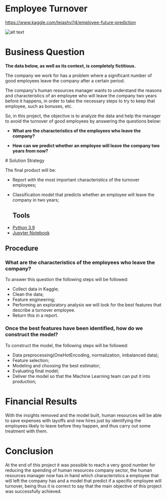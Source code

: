 # Employee Turnover
https://www.kaggle.com/tejashvi14/employee-future-prediction

![alt text](https://static.6minutos.uol.com.br/2020/07/shutterstock_1358694809-768x506.jpg)

# Business Question
<b>The data below, as well as its context, is completely fictitious.</b>

The company we work for has a problem where a significant number of good employees leave the company after a certain period. 

The company's human resources manager wants to understand the reasons and characteristics of an employee who will leave the company two years before it happens, in order to take the necessary steps to try to keep that employee, such as bonuses, etc.

So, in this project, the objective is to analyze the data and help the manager to avoid the turnover of good employees by answering the questions below:
<b>
  
- What are the characteristics of the employees who leave the company?
  
- How can we predict whether an employee will leave the company two years from now?
</b>
  # Solution Strategy
  
  The final product will be:
- Report with the most important characteristics of the turnover employees;
- Classification model that predicts whether an employee will leave the company in two years;
  
  ## Tools 
 <p>
  <ul>
    <li><a href="https://www.python.org/">Python 3.9</a></li>
    <li><a href="https://jupyter.org/">Jupyter Notebook</a></li>
  </ul>
 </p>
 
 ## Procedure
 
 ### <b>What are the characteristics of the employees who leave the company?</b>
 
 To answer this question the following steps will be followed:

- Collect data in Kaggle;
- Clean the data;
- Feature engineering;
- Performing an exploratory analysis we will look for the best features that describe a turnover employee.
- Return this in a report.

### <b>Once the best features have been identified, how do we construct the model?</b>
 
 To construct the model, the following steps will be followed:

- Data preprocessing(OneHotEncoding, normalization, imbalanced data);
- Feature selection;
- Modeling and choosing the best estimator;
- Evaluating final model;
- Deliver the model so that the Machine Learning team can put it into production;
 
 # Financial Results

With the insights removed and the model built, human resources will be able to save expenses with layoffs and new hires just by identifying the employees likely to leave before they happen, and thus carry out some treatment with them.

# Conclusion

At the end of this project it was possible to reach a very good number for reducing the spending of human resources company sector, the human resources manager now has in hand which characteristics a employee that will left the company has and a model that predict if a specific employee will turnover, being thus it is correct to say that the main objective of this project was successfully achieved.
